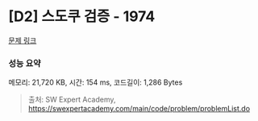 # [D2] 스도쿠 검증 - 1974 

[문제 링크](https://swexpertacademy.com/main/code/problem/problemDetail.do?contestProbId=AV5Psz16AYEDFAUq) 

### 성능 요약

메모리: 21,720 KB, 시간: 154 ms, 코드길이: 1,286 Bytes



> 출처: SW Expert Academy, https://swexpertacademy.com/main/code/problem/problemList.do